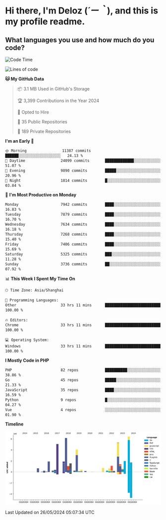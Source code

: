 # **Hi there, I'm Deloz (*´ー｀*), and this is my profile readme.**

## **What languages you use and how much do you code?**

<!--START_SECTION:waka-->
![Code Time](http://img.shields.io/badge/Code%20Time-4%2C054%20hrs%2054%20mins-blue)

![Lines of code](https://img.shields.io/badge/From%20Hello%20World%20I%27ve%20Written-44.7%20million%20lines%20of%20code-blue)

**🐱 My GitHub Data** 

> 📦 3.1 MB Used in GitHub's Storage 
 > 
> 🏆 3,399 Contributions in the Year 2024
 > 
> 💼 Opted to Hire
 > 
> 📜 35 Public Repositories 
 > 
> 🔑 189 Private Repositories 
 > 
**I'm an Early 🐤** 

```text
🌞 Morning                11387 commits       ██████░░░░░░░░░░░░░░░░░░░   24.13 % 
🌆 Daytime                24099 commits       █████████████░░░░░░░░░░░░   51.07 % 
🌃 Evening                9890 commits        █████░░░░░░░░░░░░░░░░░░░░   20.96 % 
🌙 Night                  1814 commits        █░░░░░░░░░░░░░░░░░░░░░░░░   03.84 % 
```
📅 **I'm Most Productive on Monday** 

```text
Monday                   7942 commits        ████░░░░░░░░░░░░░░░░░░░░░   16.83 % 
Tuesday                  7879 commits        ████░░░░░░░░░░░░░░░░░░░░░   16.70 % 
Wednesday                7634 commits        ████░░░░░░░░░░░░░░░░░░░░░   16.18 % 
Thursday                 7268 commits        ████░░░░░░░░░░░░░░░░░░░░░   15.40 % 
Friday                   7406 commits        ████░░░░░░░░░░░░░░░░░░░░░   15.69 % 
Saturday                 5325 commits        ███░░░░░░░░░░░░░░░░░░░░░░   11.28 % 
Sunday                   3736 commits        ██░░░░░░░░░░░░░░░░░░░░░░░   07.92 % 
```


📊 **This Week I Spent My Time On** 

```text
🕑︎ Time Zone: Asia/Shanghai

💬 Programming Languages: 
Other                    33 hrs 11 mins      █████████████████████████   100.00 % 

🔥 Editors: 
Chrome                   33 hrs 11 mins      █████████████████████████   100.00 % 

💻 Operating System: 
Windows                  33 hrs 11 mins      █████████████████████████   100.00 % 
```

**I Mostly Code in PHP** 

```text
PHP                      82 repos            ██████████░░░░░░░░░░░░░░░   38.86 % 
Go                       45 repos            █████░░░░░░░░░░░░░░░░░░░░   21.33 % 
JavaScript               35 repos            ████░░░░░░░░░░░░░░░░░░░░░   16.59 % 
Python                   9 repos             █░░░░░░░░░░░░░░░░░░░░░░░░   04.27 % 
Vue                      4 repos             ░░░░░░░░░░░░░░░░░░░░░░░░░   01.90 % 
```



**Timeline**

![Lines of Code chart](https://raw.githubusercontent.com/deloz/deloz/main/assets/bar_graph.png)


 Last Updated on 26/05/2024 05:07:34 UTC
<!--END_SECTION:waka-->
